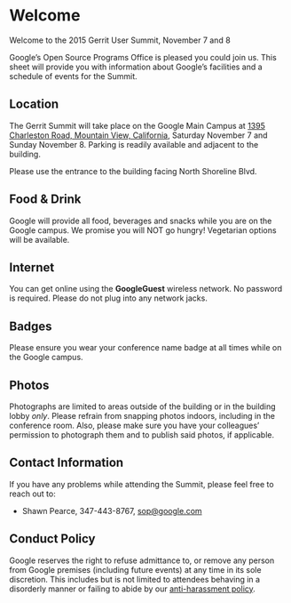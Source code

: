 # Welcome

Welcome to the 2015 Gerrit User Summit, November 7 and 8

Google’s Open Source Programs Office is pleased you could join us.
This sheet will provide you with information about Google’s facilities
and a schedule of events for the Summit.

## Location

The Gerrit Summit will take place on the Google Main Campus at
[1395 Charleston Road, Mountain View, California][maps],
Saturday November 7 and Sunday November 8. Parking is readily
available and adjacent to the building.

Please use the entrance to the building facing North Shoreline Blvd.

[maps]: https://www.google.com/maps/place/Google+MTV+1395,+1395+Charleston+Rd,+Mountain+View,+CA+94043/@37.4198393,-122.0769082,17z/data=!3m1!4b1!4m2!3m1!1s0x808fb9fdcb4cbb63:0xa07f4c5d6bf298e5

## Food & Drink

Google will provide all food, beverages and snacks while you are on
the Google campus.  We promise you will NOT go hungry!  Vegetarian
options will be available.

## Internet

You can get online using the **GoogleGuest** wireless network.  No
password is required.  Please do not plug into any network jacks.

## Badges

Please ensure you wear your conference name badge at all times while
on the Google campus.

## Photos

Photographs are limited to areas outside of the building or in the
building lobby *only*.  Please refrain from snapping photos indoors,
including in the conference room.  Also, please make sure you have
your colleagues’ permission to photograph them and to publish said
photos, if applicable.

## Contact Information

If you have any problems while attending the Summit, please feel free
to reach out to:

* Shawn Pearce, 347-443-8767, sop@google.com

## Conduct Policy

Google reserves the right to refuse admittance to, or remove any
person from Google premises (including future events) at any time in
its sole discretion.  This includes but is not limited to attendees
behaving in a disorderly manner or failing to abide by our
[anti-harassment policy](http://www.google.com/events/policy/anti-harassmentpolicy.html).
